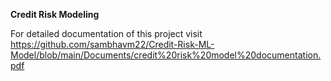 **Credit Risk Modeling** 

For detailed documentation of this project visit https://github.com/sambhavm22/Credit-Risk-ML-Model/blob/main/Documents/credit%20risk%20model%20documentation.pdf
